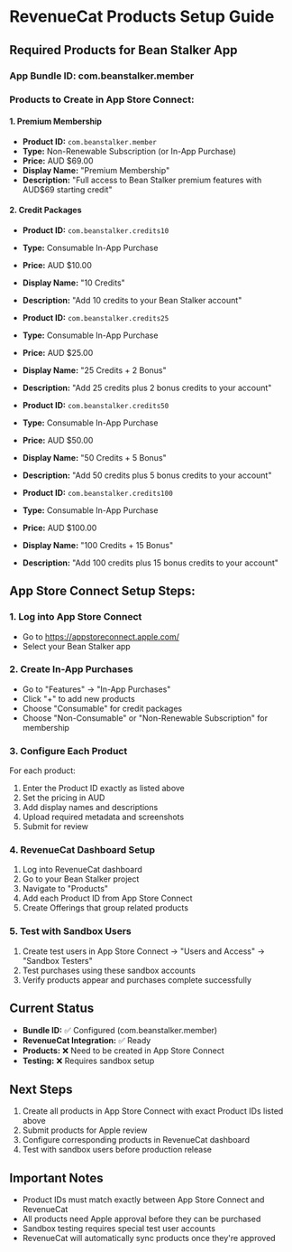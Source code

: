 # RevenueCat Products Setup Guide

## Required Products for Bean Stalker App

### App Bundle ID: com.beanstalker.member

### Products to Create in App Store Connect:

#### 1. Premium Membership
- **Product ID:** `com.beanstalker.member`
- **Type:** Non-Renewable Subscription (or In-App Purchase)
- **Price:** AUD $69.00
- **Display Name:** "Premium Membership"
- **Description:** "Full access to Bean Stalker premium features with AUD$69 starting credit"

#### 2. Credit Packages
- **Product ID:** `com.beanstalker.credits10`
- **Type:** Consumable In-App Purchase
- **Price:** AUD $10.00
- **Display Name:** "10 Credits"
- **Description:** "Add 10 credits to your Bean Stalker account"

- **Product ID:** `com.beanstalker.credits25`
- **Type:** Consumable In-App Purchase
- **Price:** AUD $25.00
- **Display Name:** "25 Credits + 2 Bonus"
- **Description:** "Add 25 credits plus 2 bonus credits to your account"

- **Product ID:** `com.beanstalker.credits50`
- **Type:** Consumable In-App Purchase
- **Price:** AUD $50.00
- **Display Name:** "50 Credits + 5 Bonus"
- **Description:** "Add 50 credits plus 5 bonus credits to your account"

- **Product ID:** `com.beanstalker.credits100`
- **Type:** Consumable In-App Purchase
- **Price:** AUD $100.00
- **Display Name:** "100 Credits + 15 Bonus"
- **Description:** "Add 100 credits plus 15 bonus credits to your account"

## App Store Connect Setup Steps:

### 1. Log into App Store Connect
- Go to https://appstoreconnect.apple.com/
- Select your Bean Stalker app

### 2. Create In-App Purchases
- Go to "Features" → "In-App Purchases"
- Click "+" to add new products
- Choose "Consumable" for credit packages
- Choose "Non-Consumable" or "Non-Renewable Subscription" for membership

### 3. Configure Each Product
For each product:
1. Enter the Product ID exactly as listed above
2. Set the pricing in AUD
3. Add display names and descriptions
4. Upload required metadata and screenshots
5. Submit for review

### 4. RevenueCat Dashboard Setup
1. Log into RevenueCat dashboard
2. Go to your Bean Stalker project
3. Navigate to "Products"
4. Add each Product ID from App Store Connect
5. Create Offerings that group related products

### 5. Test with Sandbox Users
1. Create test users in App Store Connect → "Users and Access" → "Sandbox Testers"
2. Test purchases using these sandbox accounts
3. Verify products appear and purchases complete successfully

## Current Status
- **Bundle ID:** ✅ Configured (com.beanstalker.member)
- **RevenueCat Integration:** ✅ Ready
- **Products:** ❌ Need to be created in App Store Connect
- **Testing:** ❌ Requires sandbox setup

## Next Steps
1. Create all products in App Store Connect with exact Product IDs listed above
2. Submit products for Apple review
3. Configure corresponding products in RevenueCat dashboard
4. Test with sandbox users before production release

## Important Notes
- Product IDs must match exactly between App Store Connect and RevenueCat
- All products need Apple approval before they can be purchased
- Sandbox testing requires special test user accounts
- RevenueCat will automatically sync products once they're approved